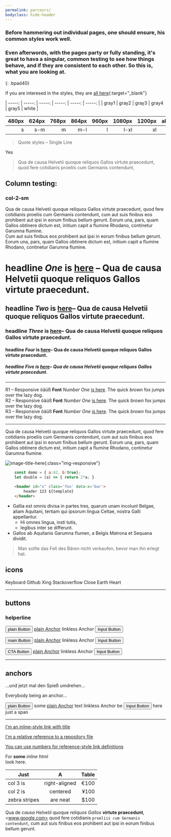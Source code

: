 ```yaml
---
permalink: parcours/
bodyclass: hide-header
---
```


### Before hammering out individual pages, one should ensure, his common styles work well.

### Even afterwords, with the pages party or fully standing, it's great to hava a singular, common testing to see how things behave, and if they are consistent to each other. So this is, what you are looking at.
{: .bpad40}

If you are interesed in the styles, they are [all here](https://github.com/nocke/jekyll.nocke.de/tree/master/_sass){:target="_blank"}

<div id='grays' markdown='1'>

| -----: | -----: | -----: | -----: | -----: | -----: |
| gray1  | gray2  | gray3  | gray4  | gray5  | white  |

</div>


<div id='breakpoints' markdown='1'>

| 480px  | 624px  | 768px  | 864px  | 960px  | 1080px | 1200px | above  |
| -----: | -----: | -----: | -----: | -----: | -----: | -----: | -----: |
| s      | s-m    | m      | m-l    | l      | l-xl   | xl     |        |

</div>


> Quote styles – Single Line

Yes

> Qua de causa Helvetii quoque reliquos Gallos virtute praecedunt, quod fere cotidianis proeliis cum Germanis contendunt,



## Column testing:

### col-2-sm

<div class='col-2-m'>
    <div class='col'>
        Qua de causa Helvetii quoque reliquos Gallos virtute praecedunt, quod fere cotidianis proeliis cum Germanis contendunt, cum aut suis finibus eos prohibent aut ipsi in eorum finibus bellum gerunt. Eorum una, pars, quam Gallos obtinere dictum est, initium capit a flumine Rhodano, continetur Garumna flumine.
    </div>
    <div class='col'>
        Cum aut suis finibus eos prohibent aut ipsi in eorum finibus bellum gerunt. Eorum una, pars, quam Gallos obtinere dictum est, initium capit a flumine Rhodano, continetur Garumna flumine.
    </div>
</div>



# **head**line _One_ is [here](#) – Qua de causa Helvetii quoque reliquos Gallos virtute praecedunt.
## **head**line _Two_ is [here](#)– Qua de causa Helvetii quoque reliquos Gallos virtute praecedunt.
### **head**line _Three_ is [here](#)– Qua de causa Helvetii quoque reliquos Gallos virtute praecedunt.
#### **head**line _Four_ is [here](#)– Qua de causa Helvetii quoque reliquos Gallos virtute praecedunt.
##### **head**line _Five_ is [here](#)– Qua de causa Helvetii quoque reliquos Gallos virtute praecedunt.

<hr>

<div id='responsive-fonts' class='r1'>R1 – Responsive öäüß <b>Font</b> <i>Number One</i> <a href='#'>is here</a>. The quick <i>brown</i> fox jumps over the lazy dog.</div>

<div class='r2'>R2 – Responsive öäüß <b>Font</b> <i>Number One</i> <a href='#'>is here</a>. The quick <i>brown</i> fox jumps over the lazy dog.</div>

<div class='r3'>R3 – Responsive öäüß <b>Font</b> <i>Number One</i> <a href='#'>is here</a>. The quick <i>brown</i> fox jumps over the lazy dog.</div>

<hr>

Qua de causa Helvetii quoque reliquos Gallos virtute praecedunt, quod fere cotidianis proeliis cum Germanis contendunt, cum aut suis finibus eos prohibent aut ipsi in eorum finibus bellum gerunt. Eorum una, pars, quam Gallos obtinere dictum est, initium capit a flumine Rhodano, continetur Garumna flumine.

![image-title-here]({{site.static}}/img/bg_amden.jpg){:class="img-responsive"}



```javascript
    const demo = { a:42, b:true};
    let double = (a) => { return 2*a; }
```

```html
    <header id="x" class='foo' data-x='bar'>
        header 123 ${template}
    </header>
```

* Gallia est omnis divisa in partes tres, quarum unam incolunt Belgae, aliam Aquitani, tertiam qui ipsorum lingua Celtae, nostra Galli appellantur.
  * Hi omnes lingua, insti  tutis,
  * legibus inter se differunt.
* Gallos ab Aquitanis Garumna flumen, a Belgis Matrona et Sequana dividit.

> Man sollte das Fell des Bären nicht verkaufen,
> bevor man ihn erlegt hat.

## icons

Keyboard <span class='icon-keyboard'>
Github <span class='icon-github'>
Xing <span class='icon-xing2'>
Stackoverflow <span class='icon-stackoverflow'>
Close <span class='icon-cross'>
Earth <span class='icon-earth'>
Heart <span class='icon-heart'>


----

## buttons
### helperline

<button id='button'>plain Button</button>
<a class='button' href='#'>plain Anchor</a>
<a class='button'>linkless Anchor</a>
<input class='button' type='submit' value='Input Button' />

<button class='button-main'>main Button</button>
<a class='button button-main' href='#'>plain Anchor</a>
<a class='button button-main'>linkless Anchor</a>
<input class='button button-main' type='submit' value='Input Button' />

<button class='button-cta'>CTA Button</button>
<a class='button button-cta' href='#'>plain Anchor</a>
<a class='button button-cta'>linkless Anchor</a>
<input class='button button-cta' type='submit' value='Input Button' />

----
## anchors

...und jetzt mal den Spieß umdrehen...

Everybody being an anchor...

<button class='anchor'>plain Button</button>
some
<a href='#'>plain Anchor</a>
text
<a>linkless Anchor</a>
be
<input class='anchor' type='submit' value='Input Button' />
here
<span class='anchor'> just a span</span>


----

[I'm an inline-style link with title](https://www.google.com "Google's Homepage")

[I'm a relative reference to a repository file]({{site.static}}/img/alunan.jpg)

[You can use numbers for reference-style link definitions][1]

For <b>some</b> <i>inline html</i><br> look here.

| Just          | A             | Table |
| ------------- |:-------------:| -----:|
| col 3 is      | right-aligned | €100  |
| col 2 is      | centered      | ¥100  |
| zebra stripes | are neat      | $100  |

Qua de _causa Helvetii_ quoque _reliquos Gallos_ **virtute praecedunt**, <www.google.com> quod fere cotidianis `proeliis cum Germanis contendunt`, cum aut suis finibus eos prohibent aut ipsi in eorum finibus bellum gerunt.


[1]: https://en.wikipedia.org/wiki/Note_(typography)
